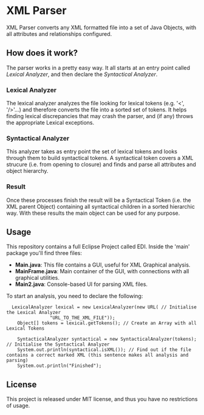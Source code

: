 XML Parser
==========

XML Parser converts any XML formatted file into a set of Java Objects, with all attributes and relationships configured.

## How does it work? ##
The parser works in a pretty easy way. It all starts at an entry point called *Lexical Analyzer*, and then declare the *Syntactical Analyzer*.


### Lexical Analyzer ###
The lexical analyzer analyzes the file looking for lexical tokens (e.g. '<', '/>'...) and therefore converts the file into a sorted set of tokens.
It helps finding lexical discrepancies that may crash the parser, and (if any) throws the appropriate Lexical exceptions.

### Syntactical Analyzer ###
This analyzer takes as entry point the set of lexical tokens and looks through them to build syntactical tokens. A syntactical token covers a XML strucure (i.e. from opening to closure) and finds and parse all attributes and object hierarchy.

### Result ###
Once these processes finish the result will be a Syntactical Token (i.e. the XML parent Object) containing all syntactical children in a sorted hierarchic way. 
With these results the main object can be used for any purpose.

## Usage ##
This repository contains a full Eclipse Project called EDI. Inside the 'main' package you'll find three files:
* **Main.java**: This file contains a GUI, useful for XML Graphical analysis. 
* **MainFrame.java**: Main container of the GUI, with connections with all graphical utilities.
* **Main2.java**: Console-based UI for parsing XML files.

To start an analysis, you need to declare the following:

```
  LexicalAnalyzer lexical = new LexicalAnalyzer(new URL( // Initialise the Lexical Analyzer
  				"URL_TO_THE_XML_FILE"));
	Object[] tokens = lexical.getTokens(); // Create an Array with all Lexical Tokens
	
	SyntacticalAnalyzer syntactical = new SyntacticalAnalyzer(tokens); // Initialise the Syntactical Analyzer
	System.out.println(syntactical.isXML()); // Find out if the file contains a correct marked XML (this sentence makes all analysis and parsing)
	System.out.println("Finished");
```

## License ##
This project is released under MIT license, and thus you have no restrictions of usage.
